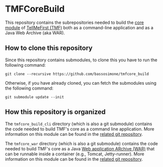 # TMFCoreBuild

This repository contains the subrepositories needed to build the
[core module](https://github.com/bassosimone/tmfcore) of
[TellMeFirst (TMF)](http://tellmefirst.polito.it/) both as
a command-line application and as a Java Web Archive (aka WAR).

## How to clone this repository

Since this repository contains submodules, to clone this you have to
run the following command:

    git clone --recursive https://github.com/bassosimone/tmfcore_build

Otherwise, if you have already cloned, you can fetch the submodules using
the following command:

    git submodule update --init

## How this repository is organized

The `tmfcore_build_cli` directory (which is also a git submodule) contains
the code needed to build TMF's core as a command line application. More
information on this module can be found in the [related git
repository](https://github.com/bassosimone/tmfcore_build_cli).

The `tmfcore_war` directory (which is also a git submodule) contains the
code needed to build TMF's core as a Java [Web application ARchive
(WAR)](https://en.wikipedia.org/wiki/WAR_%28file_format%29) that can be
runnable inside a container (e.g., Tomcat, Jetty-runner). More
information on this module can be found in the [related git
repository](https://github.com/bassosimone/tmfcore_build_war).
